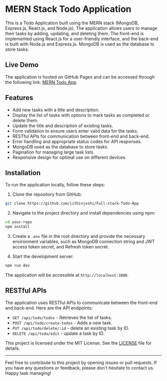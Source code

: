 # MERN Stack Todo Application

This is a Todo Application built using the MERN stack (MongoDB, Express.js, React.js, and Node.js). The application allows users to manage their tasks by adding, updating, and deleting them. The front-end is implemented using React.js for a user-friendly interface, and the back-end is built with Node.js and Express.js. MongoDB is used as the database to store tasks.

## Live Demo

The application is hosted on GitHub Pages and can be accessed through the following link: [MERN Todo App](https://mt-todo.pages.dev/).

## Features

- Add new tasks with a title and description.
- Display the list of tasks with options to mark tasks as completed or delete them.
- Update the title and description of existing tasks.
- Form validation to ensure users enter valid data for the tasks.
- RESTful APIs for communication between front-end and back-end.
- Error handling and appropriate status codes for API responses.
- MongoDB used as the database to store tasks.
- Pagination for managing large task lists.
- Responsive design for optimal use on different devices.

## Installation

To run the application locally, follow these steps:

1. Clone the repository from GitHub:

```bash
git clone https://github.com/jithinjoshi/Full-stack-Todo-App
```

2. Navigate to the project directory and install dependencies using npm:

```bash
cd your-repo
npm install
```

3. Create a `.env` file in the root directory and provide the necessary environment variables, such as MongoDB connection string and JWT access token secret, and Refresh token secret.

4. Start the development server:

```bash
npm run dev
```

The application will be accessible at `http://localhost:3000`.

## RESTful APIs

The application uses RESTful APIs to communicate between the front-end and back-end. Here are the API endpoints:

- `GET /api/todo/todos` - Retrieves the list of tasks.
- `POST /api/todo/create-todos` - Adds a new task.
- `PUT /api/todo/delete/:id` - delete an existing task by ID.
- `DELETE /api/todo/edit` - update a task by ID.


This project is licensed under the MIT License. See the [LICENSE](LICENSE) file for details.

---

Feel free to contribute to this project by opening issues or pull requests. If you have any questions or feedback, please don't hesitate to contact us. Happy task managing!
